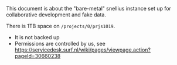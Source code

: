 
This document is about the "bare-metal" snellius instance set up for collaborative development and fake data.

There is 1TB space on `/projects/0/prjs1019`.
- It is not backed up
- Permissions are controlled by us, see https://servicedesk.surf.nl/wiki/pages/viewpage.action?pageId=30660238
